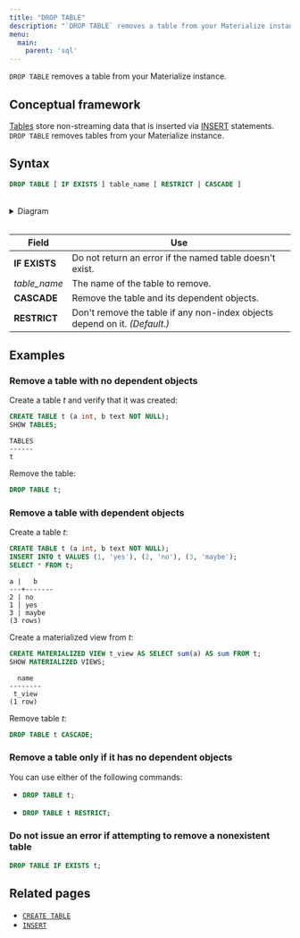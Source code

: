 ```yaml
---
title: "DROP TABLE"
description: "`DROP TABLE` removes a table from your Materialize instance."
menu:
  main:
    parent: 'sql'
---
```


`DROP TABLE` removes a table from your Materialize instance.

## Conceptual framework

[Tables](../create-table) store non-streaming data that is inserted via [INSERT](../insert)
statements. `DROP TABLE` removes tables from your Materialize instance.

## Syntax

```sql
DROP TABLE [ IF EXISTS ] table_name [ RESTRICT | CASCADE ]
```

<br/>
<details>
<summary>Diagram</summary>
<br>

{{< diagram "drop-table.svg" >}}

</details>
<br/>

Field | Use
------|-----
**IF EXISTS**  | Do not return an error if the named table doesn't exist.
_table_name_ | The name of the table to remove.
**CASCADE** | Remove the table and its dependent objects.
**RESTRICT**  | Don't remove the table if any non-index objects depend on it. _(Default.)_

## Examples

### Remove a table with no dependent objects
Create a table *t* and verify that it was created:

```sql
CREATE TABLE t (a int, b text NOT NULL);
SHOW TABLES;
```
```
TABLES
------
t
```

Remove the table:

```sql
DROP TABLE t;
```
### Remove a table with dependent objects

Create a table *t*:

```sql
CREATE TABLE t (a int, b text NOT NULL);
INSERT INTO t VALUES (1, 'yes'), (2, 'no'), (3, 'maybe');
SELECT * FROM t;
```
```
a |   b
---+-------
2 | no
1 | yes
3 | maybe
(3 rows)
```

Create a materialized view from *t*:

```sql
CREATE MATERIALIZED VIEW t_view AS SELECT sum(a) AS sum FROM t;
SHOW MATERIALIZED VIEWS;
```
```
  name
--------
 t_view
(1 row)
```

Remove table *t*:

```sql
DROP TABLE t CASCADE;
```

### Remove a table only if it has no dependent objects

You can use either of the following commands:

- ```sql
  DROP TABLE t;
  ```
- ```sql
  DROP TABLE t RESTRICT;
  ```

### Do not issue an error if attempting to remove a nonexistent table

```sql
DROP TABLE IF EXISTS t;
```

## Related pages

- [`CREATE TABLE`](../create-table)
- [`INSERT`](../insert)
